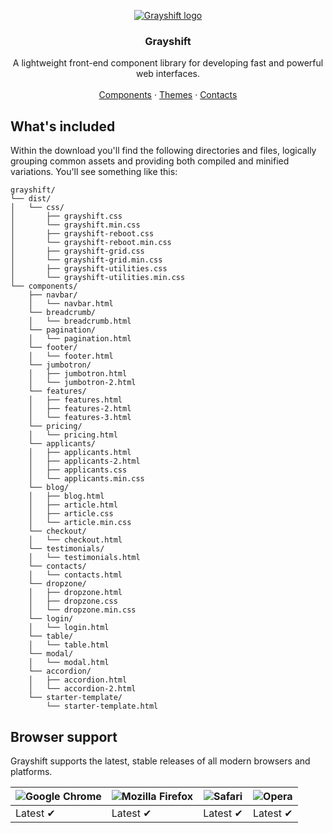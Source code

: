 <p align="center">
<a href="https://grayshift.io">
  <img src="https://avatars1.githubusercontent.com/u/56888211?s=200&v=4" alt="Grayshift logo">
</a>
</p>
<h3 align="center">Grayshift</h3>
<p align="center">
A lightweight front-end component library for developing fast and powerful web interfaces.
<br>
<br>
  <a href="https://grayshift.io/components/">Components</a>
   ·
  <a href="https://grayshift.io/themes/">Themes</a>
   ·
  <a href="https://grayshift.io/contacts/">Contacts</a>
</p>
<h2>What's included</h2>
<p>Within the download you'll find the following directories and files, logically grouping common assets and providing both compiled and minified variations. You'll see something like this:</p>
<pre lang="text"><code>grayshift/
└── dist/
│   └── css/
│       ├── grayshift.css
│       └── grayshift.min.css
│       ├── grayshift-reboot.css
│       └── grayshift-reboot.min.css
│       ├── grayshift-grid.css
│       └── grayshift-grid.min.css
│       ├── grayshift-utilities.css
│       └── grayshift-utilities.min.css
└── components/
    ├── navbar/
    │   └── navbar.html
    └── breadcrumb/
    │   └── breadcrumb.html
    └── pagination/
    │   └── pagination.html
    └── footer/
    │   └── footer.html
    └── jumbotron/
    │   ├── jumbotron.html
    │   └── jumbotron-2.html
    └── features/
    │   ├── features.html
    │   ├── features-2.html
    │   └── features-3.html
    └── pricing/
    │   └── pricing.html
    └── applicants/
    │   ├── applicants.html
    │   ├── applicants-2.html
    │   ├── applicants.css
    │   └── applicants.min.css
    └── blog/
    │   ├── blog.html
    │   ├── article.html
    │   ├── article.css
    │   └── article.min.css
    └── checkout/
    │   └── checkout.html
    └── testimonials/
    │   └── testimonials.html
    └── contacts/
    │   └── contacts.html
    └── dropzone/
    │   ├── dropzone.html
    │   ├── dropzone.css
    │   └── dropzone.min.css
    └── login/
    │   └── login.html
    └── table/
    │   └── table.html
    └── modal/
    │   └── modal.html
    └── accordion/
    │   ├── accordion.html
    │   └── accordion-2.html
    └── starter-template/
        └── starter-template.html
</code></pre>
<h2>Browser support</h2>
<p>Grayshift supports the latest, stable releases of all modern browsers and platforms.</p>
<table>
  <thead>
    <tr>
      <th><img src="https://camo.githubusercontent.com/26846e979600799e9f4273d38bd9e5cb7bb8d6d0/68747470733a2f2f7261772e6769746875622e636f6d2f616c7272612f62726f777365722d6c6f676f732f6d61737465722f7372632f6368726f6d652f6368726f6d655f34387834382e706e67" alt="Google Chrome"></th>
      <th><img src="https://camo.githubusercontent.com/6087557f69ec6585eb7f8d7bd7d9ecb6b7f51ba1/68747470733a2f2f7261772e6769746875622e636f6d2f616c7272612f62726f777365722d6c6f676f732f6d61737465722f7372632f66697265666f782f66697265666f785f34387834382e706e67" alt="Mozilla Firefox"></th>
      <th><img src="https://camo.githubusercontent.com/6fbaeb334b99e74ddd89190a42766ea3b4600d2c/68747470733a2f2f7261772e6769746875622e636f6d2f616c7272612f62726f777365722d6c6f676f732f6d61737465722f7372632f7361666172692f7361666172695f34387834382e706e67" alt="Safari"></th>
      <th><img src="https://camo.githubusercontent.com/96d2405a936da1fb8988db0c1d304d3db04b8a52/68747470733a2f2f7261772e6769746875622e636f6d2f616c7272612f62726f777365722d6c6f676f732f6d61737465722f7372632f6f706572612f6f706572615f34387834382e706e67" alt="Opera"></th>
    </tr>
  </thead>
  <tbody>
    <tr>
      <td>Latest ✔</td>
      <td>Latest ✔</td>
      <td>Latest ✔</td>
      <td>Latest ✔</td>
    </tr>
  </tbody>
</table>
